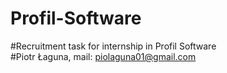 # Profil-Software <br />
#Recruitment task for internship in Profil Software  <br />
#Piotr Łaguna, mail: piolaguna01@gmail.com <br />
